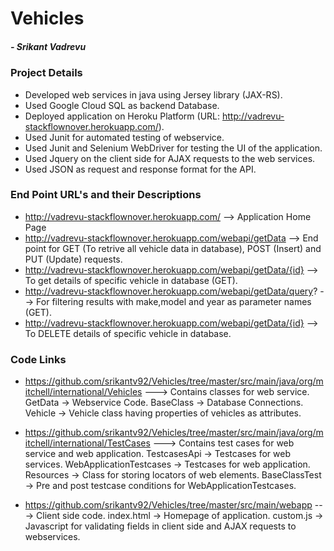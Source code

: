 # Vehicles
##### - Srikant Vadrevu

### Project Details

 - Developed web services in java using Jersey library (JAX-RS).
 - Used Google Cloud SQL as backend Database.
 - Deployed application on Heroku Platform (URL: http://vadrevu-stackflownover.herokuapp.com/).
 - Used Junit for automated testing of webservice.
 - Used Junit and Selenium WebDriver for testing the UI of the application.
 - Used Jquery on the client side for AJAX requests to the web services.
 - Used JSON as request and response format for the API.

### End Point URL's and their Descriptions

 - http://vadrevu-stackflownover.herokuapp.com/ --> Application Home Page
 - http://vadrevu-stackflownover.herokuapp.com/webapi/getData --> End point for GET (To retrive all vehicle data in database), POST (Insert) and PUT (Update) requests.
 - http://vadrevu-stackflownover.herokuapp.com/webapi/getData/{id} --> To get details of specific vehicle in database (GET).
 - http://vadrevu-stackflownover.herokuapp.com/webapi/getData/query? --> For filtering results with make,model and year as parameter names (GET).
 - http://vadrevu-stackflownover.herokuapp.com/webapi/getData/{id} --> To DELETE details of specific vehicle in database. 
 
 
### Code Links

- https://github.com/srikantv92/Vehicles/tree/master/src/main/java/org/mitchell/international/Vehicles ---> Contains classes for web service.
  GetData -> Webservice Code.
  BaseClass -> Database Connections.
  Vehicle -> Vehicle class having properties of vehicles as attributes.
  
- https://github.com/srikantv92/Vehicles/tree/master/src/main/java/org/mitchell/international/TestCases ---> Contains test cases for web service and web application.
  TestcasesApi -> Testcases for web services.
  WebApplicationTestcases -> Testcases for web application.
  Resources -> Class for storing locators of web elements.
  BaseClassTest -> Pre and post testcase conditions for WebApplicationTestcases.
  
- https://github.com/srikantv92/Vehicles/tree/master/src/main/webapp ---> Client side code.
  index.html -> Homepage of application.
  custom.js -> Javascript for validating fields in client side and AJAX requests to webservices.
 

